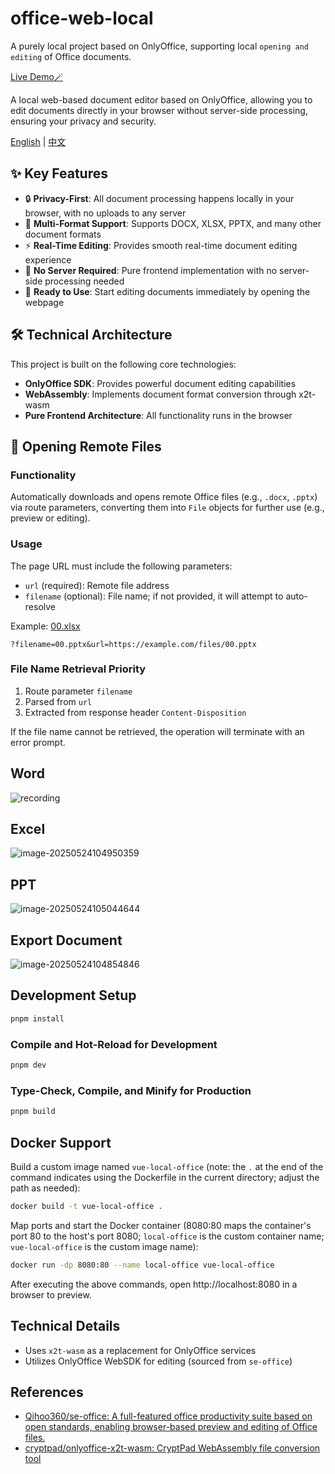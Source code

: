 # office-web-local

A purely local project based on OnlyOffice, supporting local `opening and editing` of Office documents.

[Live Demo🪄](https://sweetwisdom.github.io/onlyoffice-web-local/)

A local web-based document editor based on OnlyOffice, allowing you to edit documents directly in your browser without server-side processing, ensuring your privacy and security.


[English](README.md) | [中文](readme.zh.md)


## ✨ Key Features

- 🔒 **Privacy-First**: All document processing happens locally in your browser, with no uploads to any server
- 📝 **Multi-Format Support**: Supports DOCX, XLSX, PPTX, and many other document formats
- ⚡ **Real-Time Editing**: Provides smooth real-time document editing experience
- 🚀 **No Server Required**: Pure frontend implementation with no server-side processing needed
- 🎯 **Ready to Use**: Start editing documents immediately by opening the webpage

## 🛠️ Technical Architecture

This project is built on the following core technologies:

- **OnlyOffice SDK**: Provides powerful document editing capabilities
- **WebAssembly**: Implements document format conversion through x2t-wasm
- **Pure Frontend Architecture**: All functionality runs in the browser

## 📄 Opening Remote Files

### Functionality

Automatically downloads and opens remote Office files (e.g., `.docx`, `.pptx`) via route parameters, converting them into `File` objects for further use (e.g., preview or editing).

### Usage

The page URL must include the following parameters:

- `url` (required): Remote file address
- `filename` (optional): File name; if not provided, it will attempt to auto-resolve

Example:
[00.xlsx](https://sweetwisdom.github.io/onlyoffice-web-local/#/?url=https://sweetwisdom.github.io/react-filePreview/filePreview/00.xlsx)

```
?filename=00.pptx&url=https://example.com/files/00.pptx
```

### File Name Retrieval Priority

1. Route parameter `filename`
2. Parsed from `url`
3. Extracted from response header `Content-Disposition`

If the file name cannot be retrieved, the operation will terminate with an error prompt.

## Word

![recording](./.imgs/recording.gif)

## Excel

![image-20250524104950359](./.imgs/image-20250524104950359.png)

## PPT

![image-20250524105044644](./.imgs/image-20250524105044644.png)

## Export Document

![image-20250524104854846](./.imgs/image-20250524104854846.png)

## Development Setup

```sh
pnpm install
```

### Compile and Hot-Reload for Development

```sh
pnpm dev
```

### Type-Check, Compile, and Minify for Production

```sh
pnpm build
```

## Docker Support

Build a custom image named `vue-local-office` (note: the `.` at the end of the command indicates using the Dockerfile in the current directory; adjust the path as needed):

```sh
docker build -t vue-local-office .
```

Map ports and start the Docker container (8080:80 maps the container's port 80 to the host's port 8080; `local-office` is the custom container name; `vue-local-office` is the custom image name):

```sh
docker run -dp 8080:80 --name local-office vue-local-office
```

After executing the above commands, open http://localhost:8080 in a browser to preview.

## Technical Details

- Uses `x2t-wasm` as a replacement for OnlyOffice services
- Utilizes OnlyOffice WebSDK for editing (sourced from `se-office`)

## References

- [Qihoo360/se-office: A full-featured office productivity suite based on open standards, enabling browser-based preview and editing of Office files.](https://github.com/Qihoo360/se-office)
- [cryptpad/onlyoffice-x2t-wasm: CryptPad WebAssembly file conversion tool](https://github.com/cryptpad/onlyoffice-x2t-wasm)